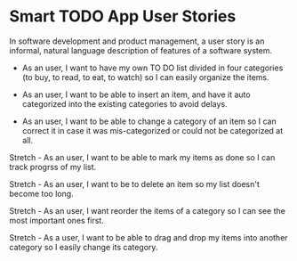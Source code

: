 # Smart TODO App User Stories

In software development and product management, a user story is an informal, natural language description of features of a software system.


* As an user, I want to have my own TO DO list divided in four categories (to buy, to read, to eat, to watch) so I can easily organize the items.

* As an user, I want to be able to insert an item, and have it auto categorized into the existing categories to avoid delays.

* As an user, I want to be able to change a category of an item so I can correct it in case it was mis-categorized or could not be categorized at all.


Stretch - As an user, I want to be able to mark my items as done so I can track progrss of my list.

Stretch - As an user, I want to be to delete an item so my list doesn't become too long.

Stretch - As an user, I want reorder the items of a category so I can see the most important ones first.

Stretch - As a user, I want to be able to drag and drop my items into another category so I easily change its category.